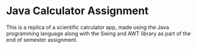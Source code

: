 # Java Calculator Assignment
This is a replica of a scientific calculator app, made using the Java programming language along with the Swing and AWT library as part of the end of semester assignment.  

